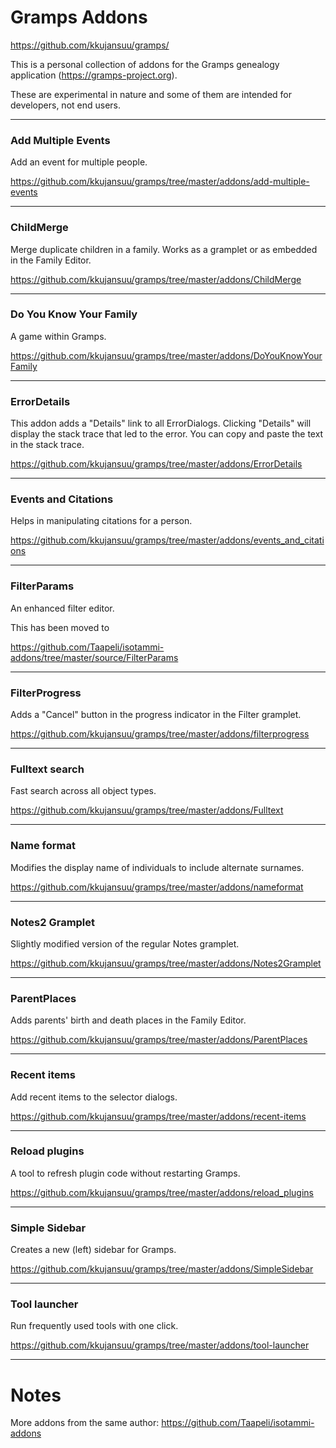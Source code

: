 # Gramps Addons

https://github.com/kkujansuu/gramps/

This is a personal collection of addons for the Gramps genealogy application (https://gramps-project.org).

These are experimental in nature and some of them are intended for developers, not end users.



***

	
### Add Multiple Events

Add an event for multiple people.

https://github.com/kkujansuu/gramps/tree/master/addons/add-multiple-events

***

### ChildMerge

Merge duplicate children in a family. Works as a gramplet or as embedded in the Family Editor.

https://github.com/kkujansuu/gramps/tree/master/addons/ChildMerge

***

### Do You Know Your Family

A game within Gramps.

https://github.com/kkujansuu/gramps/tree/master/addons/DoYouKnowYourFamily


***

### ErrorDetails


This addon adds a "Details" link to all ErrorDialogs. Clicking "Details" will display the stack trace that led to the error. You can copy and paste the text in the stack trace.

https://github.com/kkujansuu/gramps/tree/master/addons/ErrorDetails

***

### Events and Citations

Helps in manipulating citations for a person.

https://github.com/kkujansuu/gramps/tree/master/addons/events_and_citations

***

### FilterParams 

An enhanced filter editor.

This has been moved to

https://github.com/Taapeli/isotammi-addons/tree/master/source/FilterParams

***

### FilterProgress

Adds a "Cancel" button in the progress indicator in the Filter gramplet.

https://github.com/kkujansuu/gramps/tree/master/addons/filterprogress

***


### Fulltext search

Fast search across all object types.

https://github.com/kkujansuu/gramps/tree/master/addons/Fulltext

***

### Name format

Modifies the display name of individuals to include alternate surnames.
	
https://github.com/kkujansuu/gramps/tree/master/addons/nameformat

***

### Notes2 Gramplet

Slightly modified version of the regular Notes gramplet.
	
https://github.com/kkujansuu/gramps/tree/master/addons/Notes2Gramplet

***

### ParentPlaces

Adds parents' birth and death places in the Family Editor.

https://github.com/kkujansuu/gramps/tree/master/addons/ParentPlaces

***

### Recent items

Add recent items to the selector dialogs.

https://github.com/kkujansuu/gramps/tree/master/addons/recent-items

***

### Reload plugins

A tool to refresh plugin code without restarting Gramps.
	
https://github.com/kkujansuu/gramps/tree/master/addons/reload_plugins

***

### Simple Sidebar

Creates a new (left) sidebar for Gramps. 

https://github.com/kkujansuu/gramps/tree/master/addons/SimpleSidebar

***

### Tool launcher

Run frequently used tools with one click.

https://github.com/kkujansuu/gramps/tree/master/addons/tool-launcher

***

# Notes

More addons from the same author: https://github.com/Taapeli/isotammi-addons

